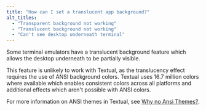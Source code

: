 ```yaml
---
title: "How can I set a translucent app background?"
alt_titles:
  - "Transparent background not working"
  - "Translucent background not working"
  - "Can't see desktop underneath terminal"
---
```


Some terminal emulators have a translucent background feature which allows the desktop underneath to be partially visible.

This feature is unlikely to work with Textual, as the translucency effect requires the use of ANSI background colors.
Textual uses 16.7 million colors where available which enables consistent colors across all platforms and additional effects which aren't possible with ANSI colors.

For more information on ANSI themes in Textual, see [Why no Ansi Themes?](#why-no-ansi-themes).
